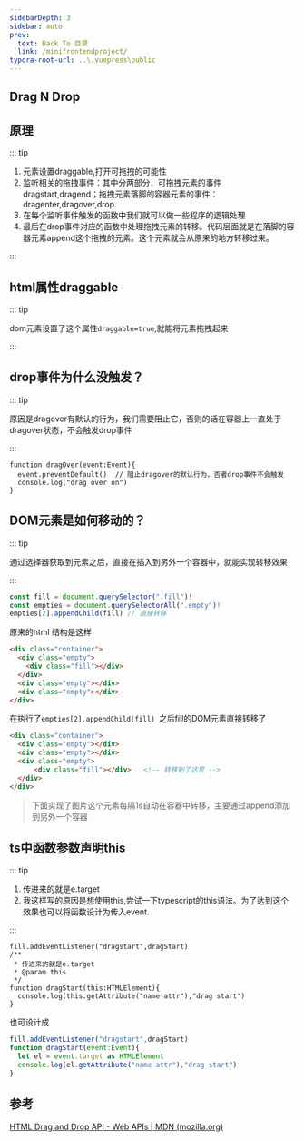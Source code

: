 ```yaml
---
sidebarDepth: 3
sidebar: auto
prev:
  text: Back To 目录
  link: /minifrontendproject/
typora-root-url: ..\.vuepress\public
---
```




## Drag N Drop







## 原理

::: tip

1. 元素设置draggable,打开可拖拽的可能性
2. 监听相关的拖拽事件：其中分两部分，可拖拽元素的事件dragstart,dragend；拖拽元素落脚的容器元素的事件：dragenter,dragover,drop.
3. 在每个监听事件触发的函数中我们就可以做一些程序的逻辑处理
4. 最后在drop事件对应的函数中处理拖拽元素的转移。代码层面就是在落脚的容器元素append这个拖拽的元素。这个元素就会从原来的地方转移过来。

:::



## html属性draggable

::: tip

dom元素设置了这个属性`draggable=true`,就能将元素拖拽起来

:::



## drop事件为什么没触发？

::: tip

原因是dragover有默认的行为，我们需要阻止它，否则的话在容器上一直处于dragover状态，不会触发drop事件

:::

```tsx
function dragOver(event:Event){
  event.preventDefault()  // 阻止dragover的默认行为，否者drop事件不会触发
  console.log("drag over on")
}
```





## DOM元素是如何移动的？

::: tip

通过选择器获取到元素之后，直接在插入到另外一个容器中，就能实现转移效果

:::

```js
const fill = document.querySelector(".fill")!
const empties = document.querySelectorAll(".empty")!
empties[2].appendChild(fill) // 直接转移
```

原来的html 结构是这样

```html
<div class="container">
  <div class="empty">
    <div class="fill"></div>
  </div>
  <div class="empty"></div>
  <div class="empty"></div>
</div>
```

在执行了`empties[2].appendChild(fill) `之后fill的DOM元素直接转移了

```html
<div class="container">
  <div class="empty"></div>
  <div class="empty"></div>
  <div class="empty">
      <div class="fill"></div>   <!-- 转移到了这里 -->
  </div>
</div>
```

> 下面实现了图片这个元素每隔1s自动在容器中转移，主要通过append添加到另外一个容器

<common-codepen-snippet title="Move DOM" slug="poLWgPN" />





## ts中函数参数声明this

::: tip

1. 传进来的就是e.target
2. 我这样写的原因是想使用this,尝试一下typescript的this语法。为了达到这个效果也可以将函数设计为传入event.

:::

```tsx
fill.addEventListener("dragstart",dragStart)
/**
 * 传进来的就是e.target
 * @param this 
 */
function dragStart(this:HTMLElement){
  console.log(this.getAttribute("name-attr"),"drag start")
}
```

也可设计成

```js
fill.addEventListener("dragstart",dragStart)
function dragStart(event:Event){
  let el = event.target as HTMLElement
  console.log(el.getAttribute("name-attr"),"drag start")
}
```



## 参考

[HTML Drag and Drop API - Web APIs | MDN (mozilla.org)](https://developer.mozilla.org/en-US/docs/Web/API/HTML_Drag_and_Drop_API)

